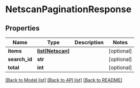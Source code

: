 # NetscanPaginationResponse

## Properties
Name | Type | Description | Notes
------------ | ------------- | ------------- | -------------
**items** | [**list[Netscan]**](Netscan.md) |  | [optional] 
**search_id** | **str** |  | [optional] 
**total** | **int** |  | [optional] 

[[Back to Model list]](../README.md#documentation-for-models) [[Back to API list]](../README.md#documentation-for-api-endpoints) [[Back to README]](../README.md)


